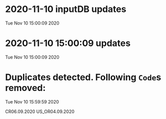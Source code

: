 
# 2020-11-10 inputDB updates 
 Tue Nov 10 15:00:09 2020 


# 2020-11-10 15:00:09 updates 
 Tue Nov 10 15:00:09 2020 


# Duplicates detected. Following `Code`s removed: 
 Tue Nov 10 15:59:59 2020 

CR06.09.2020
US_OR04.09.2020